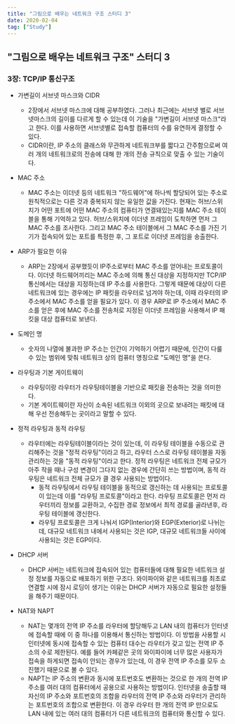 ```yaml
---
title: "그림으로 배우는 네트워크 구조 스터디 3"
date: 2020-02-04
tag: ["Study"]
---
```



## "그림으로 배우는 네트워크 구조" 스터디 3

### 3장: TCP/IP 통신구조

- 가변길이 서브넷 마스크와 CIDR
  - 2장에서 서브넷 마스크에 대해 공부하였다. 그러나 최근에는 서브넷 별로 서브넷마스크의 길이를 다르게 할 수 있는데 이 기술을 "가변길이 서브넷 마스크"라고 한다. 이를 사용하면 서브넷별로 접속할 컴퓨터의 수를 유연하게 결정할 수 있다.
  - CIDR이란, IP 주소의 클래스와 무관하게 네트워크부를 짧다고 간주함으로써 여러 개의 네트워크로의 전송에 대해 한 개의 전송 규칙으로 맞출 수 있는 기술이다.

- MAC 주소
  - MAC 주소는 이더넷 등의 네트워크 "하드웨어"에 하나씩 할당되어 있는 주소로 원칙적으로는 다른 것과 중복되지 않는 유일한 값을 가진다. 현재는 허브/스위치가 어떤 포트에 어떤 MAC 주소의 컴퓨터가 연결돼있는지를 MAC 주소 테이블을 통해 기억하고 있다. 허브/스위치에 이더넷 프레임이 도착하면 먼저 그 MAC 주소를 조사한다. 그리고 MAC 주소 테이블에서 그 MAC 주소를 가진 기기가 접속되어 있는 포트를 특정한 후, 그 포트로 이더넷 프레임을 송출한다.

- ARP가 필요한 이유
  - ARP는 2장에서 공부했듯이 IP주소로부터 MAC 주소를 얻어내는 프로토콜이다. 이더넷 하드웨어끼리는 MAC 주소에 의해 통신 대상을 지정하지만 TCP/IP 통신에서는 대상을 지정하는데 IP 주소를 사용한다. 그렇게 때문에 대상이 다른 네트워크에 있는 경우에는 IP 패킷을 라우터로 넘겨야 하는데, 이때 라우터의 IP 주소에서 MAC 주소를 얻을 필요가 있다. 이 경우 ARP로 IP 주소에서 MAC 주소를 얻은 후에 MAC 주소를 전송처로 지정된 이더넷 프레임을 사용해서 IP 패킷을 대상 컴퓨터로 보낸다.

- 도메인 명
  - 숫자의 나열에 불과한 IP 주소는 인간이 기억하기 어렵기 때문에, 인간이 다룰 수 있는 범위에 맞춰 네트워크 상의 컴퓨터 명칭으로 "도메인 명"을 쓴다.

- 라우팅과 기본 게이트웨이
  - 라우팅이랑 라우터가 라우팅테이블을 기반으로 패킷을 전송하는 것을 의미한다.
  - 기본 게이트웨이란 자신이 소속된 네트워크 이외의 곳으로 보내려는 패킷에 대해 우선 전송해두는 곳이라고 말할 수 있다.

- 정적 라우팅과 동적 라우팅
  - 라우터에는 라우팅테이블이라는 것이 있는데, 이 라우팅 테이블을 수동으로 관리해주는 것을 "정적 라우팅"이라고 하고, 라우터 스스로 라우팅 테이블을 자동 관리하는 것을 "동적 라우팅"이라고 한다. 정적 라우팅은 네트워크 전체 규모가 아주 작을 때나 구성 변경이 그다지 없는 경우에 간단히 쓰는 방법이며, 동적 라우팅은 네트워크 전체 규모가 클 경우 사용되는 방법이다.
    - 동적 라우팅에서 라우팅 테이블을 동적으로 갱신하는 데 사용되는 프로토콜이 있는데 이를 "라우팅 프로토콜"이라고 한다. 라우팅 프로토콜은 먼저 라우터끼리 정보를 교환하고, 수집한 경로 정보에서 최적 경로를 골라낸후, 라우팅 테이블에 갱신한다.
    - 라우팅 프로토콜은 크게 나눠서 IGP(Interior)와 EGP(Exterior)로 나뉘는데, 대규모 네트워크 내에서 사용되는 것은 IGP, 대규모 네트워크들 사이에 사용되는 것은 EGP이다.

- DHCP 서버
  - DHCP 서버는 네트워크에 접속되어 있는 컴퓨터들에 대해 필요한 네트워크 설정 정보를 자동으로 배포하기 위한 구조다. 와이파이와 같은 네트워크를 최초로 연결할 시에 잠시 로딩이 생기는 이유는 DHCP 서버가 자동으로 필요한 설정들을 해주기 때문이다.

- NAT와 NAPT
  - NAT는 몇개의 전역 IP 주소를 라우터에 할당해두고 LAN 내의 컴퓨터가 인터넷에 접속할 때에 이 중 하나를 이용해서 통신하는 방법이다. 이 방법을 사용할 시 인터넷에 동시에 접속할 수 있는 컴퓨터 대수는 라우터가 갖고 있는 전역 IP 주소의 수로 제한된다. 예를 들어 카페같은 곳의 와이파이에 너무 많은 사용자가 접속을 하게되면 접속이 안되는 경우가 있는데, 이 경우 전역 IP 주소를 모두 소진했기 때문으로 볼 수 있다.
  - NAPT는 IP 주소의 변환과 동시에 포트번호도 변환하는 것으로 한 개의 전역 IP 주소를 여러 대의 컴퓨터에서 공용으로 사용하는 방법이다. 인터넷을 송출할 때 자신의 IP 주소와 포트번호의 조합을 라우터의 전역 IP 주소와 라우터가 관리하는 포트번호의 조합으로 변환한다. 이 경우 라우터 한 개의 전역 IP 만으로도 LAN 내에 있는 여러 대의 컴퓨터가 다른 네트워크의 컴퓨터와 통신할 수 있다.
